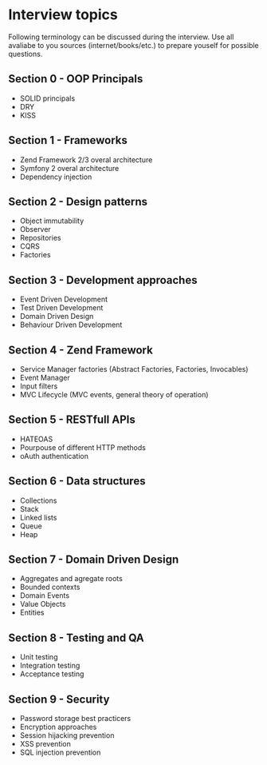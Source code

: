 # Interview topics
Following terminology can be discussed during the interview. Use all avaliabe to you sources (internet/books/etc.) to 
prepare youself for possible questions.

## Section 0 - OOP Principals
- SOLID principals
- DRY
- KISS

## Section 1 - Frameworks
- Zend Framework 2/3 overal architecture
- Symfony 2 overal architecture
- Dependency injection

## Section 2 - Design patterns
- Object immutability
- Observer
- Repositories
- CQRS
- Factories

## Section 3 - Development approaches
- Event Driven Development
- Test Driven Development
- Domain Driven Design
- Behaviour Driven Development

## Section 4 - Zend Framework
- Service Manager factories (Abstract Factories, Factories, Invocables)
- Event Manager
- Input filters
- MVC Lifecycle (MVC events, general theory of operation)

## Section 5 - RESTfull APIs
- HATEOAS
- Pourpouse of different HTTP methods 
- oAuth authentication

## Section 6 - Data structures
- Collections
- Stack
- Linked lists
- Queue
- Heap

## Section 7 - Domain Driven Design
- Aggregates and agregate roots
- Bounded contexts
- Domain Events
- Value Objects
- Entities

## Section 8 - Testing and QA
- Unit testing
- Integration testing
- Acceptance testing

## Section 9 - Security
- Password storage best practicers
- Encryption approaches
- Session hijacking prevention
- XSS prevention
- SQL injection prevention


